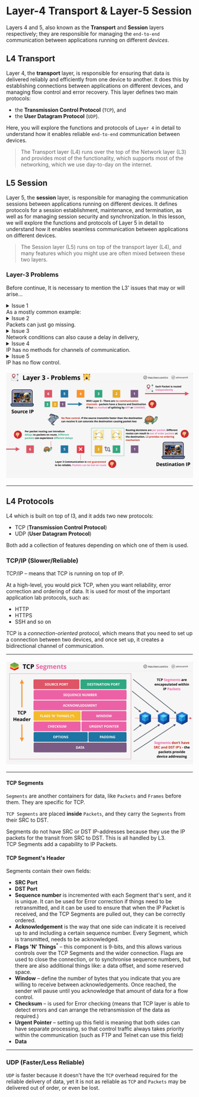 # Layer-4 Transport & Layer-5 Session
Layers 4 and 5, also known as the **Transport** and **Session** layers respectively; they are responsible for managing the `end-to-end` 
communication between applications running on different _devices_.

## L4 Transport
Layer 4, the **transport** layer, is responsible for ensuring that data is delivered reliably and efficiently from one device to another. It does this by establishing connections between applications on different devices, and managing flow control and error recovery. This layer defines two main protocols: 
- the **Transmission Control Protocol** (`TCP`), and 
- the **User Datagram Protocol** (`UDP`). 

Here, you will explore the functions and protocols of `Layer 4` in detail to understand how it enables reliable `end-to-end` communication 
between devices.

> The Transport layer (L4) runs over the top of the Network layer (L3) and provides most of the functionality, which supports most of the 
networking, which we use day-to-day on the internet.

## L5 Session
Layer 5, the **session** layer, is responsible for managing the communication sessions between applications running on different devices. It defines protocols for a session establishment, maintenance, and termination, as well as for managing session security and synchronization. In this lesson, we will explore the functions and protocols of Layer 5 in detail to understand how it enables seamless communication between applications on different devices.

> The Session layer (L5) runs on top of the transport layer (L4), and many features which you might use are often mixed between these two 
layers.

### Layer-3 Problems
Before continue, It is necessary to mention the L3' issues that may or will arise...

<details>
<summary>Issue 1<br>
As a mostly common example:</summary>
SRC is generating Packets for DST in amount of six: P1, P2, P3, P4, P5, P6. Each packet is routed independently.

In an ideal situation, you expect them to be delivered at a certain time, in an order they are generated and sent. But that is not true. If you are 
communicating via IP, then you are going to have intermittent network conditions. That can result in a few cases where the arrival 
condition of packets is different from the condition when they were generated and sent.

So we are having a situation where P3 arrives before P2.  
L3, specifically IP, provides no method to ensure the ordering of packet arrival. For the Application that uses these packets in a strict 
 order, this would mean a complex logic should need to be built into the application to ensure the packets will be sequenced in the same 
way. This is not a trivial task.
</details>

<details>
<summary>Issue 2<br>  
Packets can just go missing. </summary><br>
This can be due to network outages or network conditions, which cause temporary routing loops.  
Remember 
the TTL component of the Packet. If the number of hops exceeds that TTL, then the Packet will be discarded
</details>

<details>
<summary>Issue 3<br>  
Network conditions can also cause a delay in delivery, </summary>and for any latency-sensitive applications, this can cause significant issues. 
Every Packet is single, individual, different, isolated, has a different unit of data, which is being routed across the Layer-3 network 
using Layer-2 networks as transit.
</details>

<details>
<summary>Issue 4<br>
IP has no methods for channels of communication.</summary> Meaning, right now you are using Web browser, and at the same time your email 
application sends requests, your messenger may be receiving a response, etc. And this has nothing to do with an IP address.
</details>

<details>
<summary>Issue 5<br>  
IP has no flow control.</summary> If a SRS device is transmitting packets faster than a DST device can receive them, then it can saturate the 
destination connection and cause loss of data, packets, which will be dropped.  
</details>

<div style="display: flex; justify-content: center; margin: 20px 0">
  <img src="../assets/08_p1_layer-4-5_Transport_Session-1.png" style="width:700px; text-align: center">
</div> 

---

## L4 Protocols
L4 which is built on top of l3, and it adds two new protocols:
- TCP (**Transmission Control Protocol**)
- UDP (**User Datagram Protocol**)

Both add a collection of features depending on which one of them is used. 

### TCP/IP (Slower/Reliable)
TCP/IP – means that TCP is running on top of IP. 

At a high-level, you would pick TCP, when you want reliability, error correction and ordering of data. It is used for most of the 
important application lab protocols, such as:
  - HTTP
  - HTTPS
  - SSH and so on

TCP is a _connection-oriented_ protocol, which means that you need to set up a connection between two devices, and once set up, it creates 
    a bidirectional channel of communication.

---

<div style="display: flex; justify-content: center; margin: 20px 0">
  <img src="../assets/09_p1_layer-4-5_Transport_Session-2.png" style="width:700px; text-align: center">
</div> 

---
#### TCP Segments
`Segments` are another containers for data, like `Packets` and `Frames` before them. They are specific for TCP.

`TCP Segments` are placed **inside** `Packets`, and they carry the `Segments` from their SRC to DST.  

Segments do not have SRC or DST IP-addresses because they use the IP packets for the transit from SRC to DST. This is all handled by L3.  
TCP Segments add a capability to IP Packets.

#### TCP Segment's Header
Segments contain their own fields:
- **SRC Port**
- **DST Port**
- **Sequence number** is incremented with each Segment that's sent, and it is unique. It can be used for Error correction if things need to 
  be retransmitted, and it can be used to ensure that when the IP Packet is received, and the TCP Segments are pulled out, they can be 
  correctly ordered.
- **Acknowledgement** is the way that one side can indicate it is received up to and including a certain sequence number. Every Segment, 
  which is transmitted, needs to be acknowledged.
- **Flags 'N' Things**<sup>*</sup> – this component is 9-bits, and this allows various controls over the TCP Segments and the wider 
  connection. Flags are used to close the connection, or to synchronise sequence numbers, but there are also additional things like: a 
  data offset, and some reserved space.
- **Window** – define the number of bytes that you indicate that you are willing to receive between acknowledgements. Once reached, the 
  sender will pause until you acknowledge that amount of data for a flow control.
- **Checksum** – is used for Error checking (means that TCP layer is able to detect errors and can arrange the retransmission of the data as 
  required.)
- **Urgent Pointer** – setting up this field is meaning that both sides can have separate processing, so that control traffic always takes 
  priority within the communication (such as FTP and Telnet can use this field)
- **Data**

---

### UDP (Faster/Less Reliable)
`UDP` is faster because it doesn't have the `TCP` overhead required for the reliable delivery of data, yet it is not as reliable as 
`TCP` and `Packets` may be delivered out of order, or even be lost.
